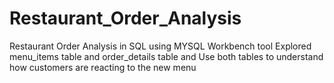# Restaurant_Order_Analysis
Restaurant Order Analysis in SQL using MYSQL Workbench tool Explored menu_items table and order_details table and Use both tables to understand how customers are reacting to the new menu

